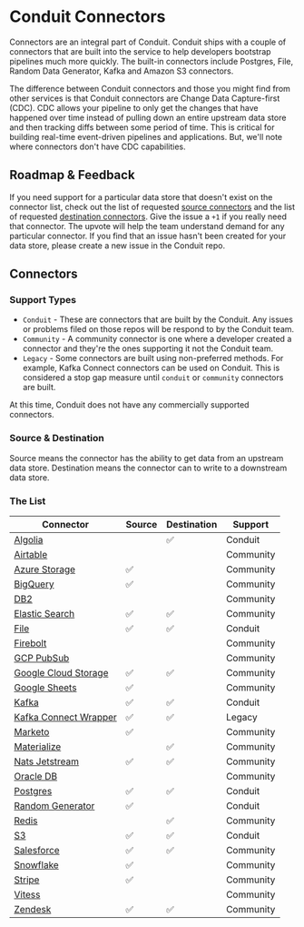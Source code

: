 # Conduit Connectors

Connectors are an integral part of Conduit. Conduit ships with a couple of connectors that are built into the service to help developers bootstrap pipelines much more quickly. The built-in connectors include Postgres, File, Random Data Generator, Kafka and Amazon S3 connectors.

The difference between Conduit connectors and those you might find from other services is that Conduit connectors are Change Data Capture-first (CDC). CDC allows your pipeline to only get the changes that have happened over time instead of pulling down an entire upstream data store and then tracking diffs between some period of time. This is critical for building real-time event-driven pipelines and applications. But, we'll note where connectors don't have CDC capabilities.


## Roadmap & Feedback

If you need support for a particular data store that doesn't exist on the connector list, check out the list of requested [source connectors](https://github.com/ConduitIO/conduit/issues?q=is%3Aissue+label%3Aconnector%3Asource+) and the list of requested [destination connectors](https://github.com/ConduitIO/conduit/issues?q=is%3Aissue+label%3Aconnector%3Adestination). Give the issue a `+1` if you really need that connector. The upvote will help the team understand demand for any particular connector. If you find that an issue hasn't been created for your data store, please create a new issue in the Conduit repo.

## Connectors

### Support Types

* `Conduit` - These are connectors that are built by the Conduit. Any issues or problems filed on those repos will be respond to by the Conduit team.
* `Community` - A community connector is one where a developer created a connector and they're the ones supporting it not the Conduit team.
* `Legacy` - Some connectors are built using non-preferred methods. For example, Kafka Connect connectors can be used on Conduit. This is considered a stop gap measure until `conduit` or `community` connectors are built.

At this time, Conduit does not have any commercially supported connectors.

### Source & Destination

Source means the connector has the ability to get data from an upstream data store. Destination means the connector can to write to a downstream data store.

### The List

| Connector | Source | Destination | Support |
|-----------|-------|----|-------------|
| [Algolia](https://github.com/conduitio-labs/conduit-connector-algolia) | |✅ | Conduit |
| [Airtable](https://github.com/conduitio-labs/conduit-connector-airtable) | | | Community |
| [Azure Storage](https://github.com/miquido/conduit-connector-azure-storage) |✅ | | Community |
| [BigQuery](https://github.com/conduitio-labs/conduit-connector-bigquery) |✅ | | Community |
| [DB2](https://github.com/conduitio-labs/conduit-connector-db2) | | | Community |
| [Elastic Search](https://github.com/conduitio-labs/conduit-connector-elasticsearch) |✅ |✅ | Community |
| [File](https://github.com/ConduitIO/conduit-connector-file) |✅ |✅ | Conduit |
| [Firebolt](https://github.com/conduitio-labs/conduit-connector-firebolt) | | | Community |
| [GCP PubSub](https://github.com/conduitio-labs/conduit-connector-gcp-pubsub) | | | Community |
| [Google Cloud Storage](https://github.com/conduitio-labs/conduit-connector-google-cloudstorage) |✅ |✅ | Community |
| [Google Sheets](https://github.com/conduitio-labs/conduit-connector-google-sheets) |✅ | | Community |
| [Kafka](https://github.com/ConduitIO/conduit-connector-kafka) |✅ |✅ | Conduit |
| [Kafka Connect Wrapper](https://github.com/ConduitIO/conduit-kafka-connect-wrapper) | ✅ | ✅ | Legacy |
| [Marketo](https://github.com/conduitio-labs/conduit-connector-marketo) |✅ | | Community |
| [Materialize](https://github.com/conduitio-labs/conduit-connector-materialize) | |✅ | Community |
| [Nats Jetstream](https://github.com/conduitio-labs/conduit-connector-nats-jetstream) |✅ |✅ | Community |
| [Oracle DB](https://github.com/conduitio-labs/conduit-connector-oracle) | | | Community |
| [Postgres](https://github.com/ConduitIO/conduit-connector-postgres)   |✅ |✅ | Conduit |
| [Random Generator](https://github.com/ConduitIO/conduit-connector-generator) |✅ | | Conduit |
| [Redis](https://github.com/conduitio-labs/conduit-connector-redis) ||✅ | Community |
| [S3](https://github.com/ConduitIO/conduit-connector-s3) |✅ |✅ | Conduit |
| [Salesforce](https://github.com/conduitio-labs/conduit-connector-salesforce) | ✅ | ✅ | Community |
| [Snowflake](https://github.com/conduitio-labs/conduit-connector-snowflake) |✅ | | Community |
| [Stripe](https://github.com/conduitio-labs/conduit-connector-stripe) |✅ | | Community |
| [Vitess](https://github.com/conduitio-labs/conduit-connector-vitess) || | Community |
| [Zendesk](https://github.com/conduitio-labs/conduit-connector-zendesk) |✅ |✅| Community |
